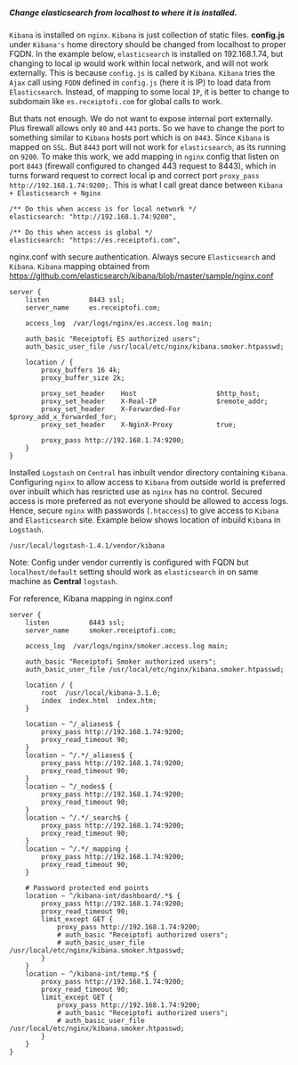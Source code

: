 ##### Change elasticsearch from localhost to where it is installed. 

`Kibana` is installed on `nginx`. `Kibana` is just collection of static files. **config.js** under `Kibana's` home directory should be changed from localhost to proper FQDN. In the example below, `elasticsearch` is installed on 192.168.1.74, but changing to local ip would work within local network, and will not work externally. This is because `config.js` is called by `Kibana`. `Kibana` tries the `Ajax` call using `FQDN` defined in `config.js` (here it is IP) to load data from `Elasticsearch`. Instead, of mapping to some local `IP`, it is better to change to subdomain like `es.receiptofi.com` for global calls to work. 

But thats not enough. We do not want to expose internal port externally. Plus firewall allows only `80` and `443` ports. So we have to change the port to something similar to `Kibana` hosts port which is on `8443`. Since `Kibana` is mapped on `SSL`. But `8443` port will not work for `elasticsearch`, as its running on `9200`. To make this work, we add mapping in `nginx` config that listen on port `8443` (firewall configured to changed 443 request to 8443), which in turns forward request to correct local ip and correct port `proxy_pass http://192.168.1.74:9200;`. This is what I call great dance between `Kibana + Elasticsearch + Nginx`
  
    /** Do this when access is for local network */
    elasticsearch: "http://192.168.1.74:9200",
    
    /** Do this when access is global */
    elasticsearch: "https://es.receiptofi.com",
    
nginx.conf with secure authentication. Always secure `Elasticsearch` and `Kibana`. `Kibana` mapping obtained from https://github.com/elasticsearch/kibana/blob/master/sample/nginx.conf

    server {
        listen          8443 ssl;
        server_name     es.receiptofi.com;

        access_log  /var/logs/nginx/es.access.log main;

        auth_basic "Receiptofi ES authorized users";
        auth_basic_user_file /usr/local/etc/nginx/kibana.smoker.htpasswd;

        location / {
            proxy_buffers 16 4k;
            proxy_buffer_size 2k;

            proxy_set_header    Host                    $http_host;
            proxy_set_header    X-Real-IP               $remote_addr;
            proxy_set_header    X-Forwarded-For         $proxy_add_x_forwarded_for;
            proxy_set_header    X-NginX-Proxy           true;

            proxy_pass http://192.168.1.74:9200;
        }
    }
    
Installed `Logstash` on `Central` has inbuilt vendor directory containing `Kibana`. Configuring `nginx` to allow access to `Kibana` from outside world is preferred over inbuilt which has resricted use as `nginx` has no control. Secured access is more preferred as not everyone should be allowed to access logs. Hence, secure `nginx` with passwords (`.htaccess`) to give access to `Kibana` and `Elasticsearch` site. Example below shows location of inbuild `Kibana` in `Logstash`. 

    /usr/local/logstash-1.4.1/vendor/kibana
    
Note: Config under vendor currently is configured with FQDN but <code>localhost/default</code> setting should work as <code>elasticsearch</code> in on same machine as **Central** <code>logstash</code>.    

For reference, Kibana mapping in nginx.conf

    server {
        listen          8443 ssl;
        server_name     smoker.receiptofi.com;

        access_log  /var/logs/nginx/smoker.access.log main;

        auth_basic "Receiptofi Smoker authorized users";
        auth_basic_user_file /usr/local/etc/nginx/kibana.smoker.htpasswd;

        location / {
            root  /usr/local/kibana-3.1.0;
            index  index.html  index.htm;            
        }       

        location ~ ^/_aliases$ {
            proxy_pass http://192.168.1.74:9200;
            proxy_read_timeout 90;
        }
        location ~ ^/.*/_aliases$ {
            proxy_pass http://192.168.1.74:9200;
            proxy_read_timeout 90;
        }
        location ~ ^/_nodes$ {
            proxy_pass http://192.168.1.74:9200;
            proxy_read_timeout 90;
        }
        location ~ ^/.*/_search$ {
            proxy_pass http://192.168.1.74:9200;
            proxy_read_timeout 90;
        }
        location ~ ^/.*/_mapping {
            proxy_pass http://192.168.1.74:9200;
            proxy_read_timeout 90;
        }

        # Password protected end points
        location ~ ^/kibana-int/dashboard/.*$ {
            proxy_pass http://192.168.1.74:9200;
            proxy_read_timeout 90;
            limit_except GET {
                proxy_pass http://192.168.1.74:9200;
                # auth_basic "Receiptofi authorized users";
                # auth_basic_user_file /usr/local/etc/nginx/kibana.smoker.htpasswd;
            }
        }
        location ~ ^/kibana-int/temp.*$ {
            proxy_pass http://192.168.1.74:9200;
            proxy_read_timeout 90;
            limit_except GET {
                proxy_pass http://192.168.1.74:9200;
                # auth_basic "Receiptofi authorized users";
                # auth_basic_user_file /usr/local/etc/nginx/kibana.smoker.htpasswd;
            }
        }
    }
